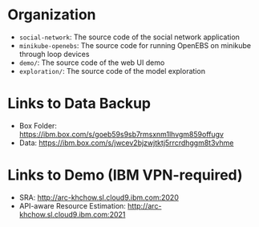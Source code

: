 # Organization
* `social-network`: The source code of the social network application
* `minikube-openebs`: The source code for running OpenEBS on minikube through loop devices
* `demo/`: The source code of the web UI demo
* `exploration/`: The source code of the model exploration

# Links to Data Backup
* Box Folder: https://ibm.box.com/s/goeb59s9sb7rmsxnm1lhvgm859offugv
* Data: https://ibm.box.com/s/jwcev2bjzwjtktj5rrcrdhggm8t3vhme

# Links to Demo (IBM VPN-required)
* SRA: http://arc-khchow.sl.cloud9.ibm.com:2020
* API-aware Resource Estimation: http://arc-khchow.sl.cloud9.ibm.com:2021
